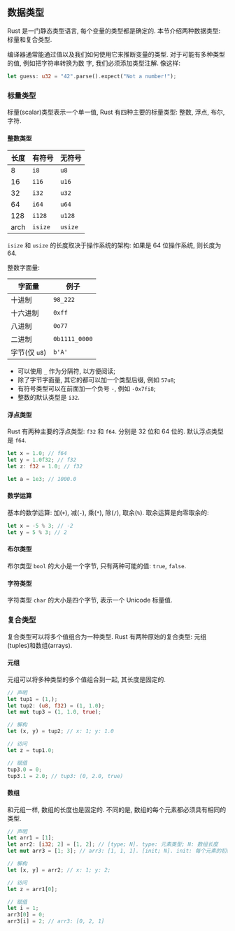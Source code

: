 ## 数据类型

Rust 是一门静态类型语言, 每个变量的类型都是确定的. 本节介绍两种数据类型: 标量和复合类型.

编译器通常能通过值以及我们如何使用它来推断变量的类型. 对于可能有多种类型的值, 例如把字符串转换为数
字, 我们必须添加类型注解. 像这样:

```rust
let guess: u32 = "42".parse().expect("Not a number!");
```


### 标量类型

标量(scalar)类型表示一个单一值, Rust 有四种主要的标量类型: 整数, 浮点, 布尔, 字符.


#### 整数类型

| 长度 | 有符号  | 无符号  |
| ---  | ---     | ---     |
| 8    | `i8`    | `u8`    |
| 16   | `i16`   | `u16`   |
| 32   | `i32`   | `u32`   |
| 64   | `i64`   | `u64`   |
| 128  | `i128`  | `u128`  |
| arch | `isize` | `usize` |

`isize` 和 `usize` 的长度取决于操作系统的架构: 如果是 64 位操作系统, 则长度为 64.

整数字面量:

| 字面量        | 例子          |
| ---           | ---           |
| 十进制        | `98_222`      |
| 十六进制      | `0xff`        |
| 八进制        | `0o77`        |
| 二进制        | `0b1111_0000` |
| 字节(仅 `u8`) | `b'A'`        |

* 可以使用 `_` 作为分隔符, 以方便阅读;
* 除了字节字面量, 其它的都可以加一个类型后缀, 例如 `57u8`;
* 有符号类型可以在前面加一个负号 `-`, 例如 `-0x7fi8`;
* 整数的默认类型是 `i32`.


#### 浮点类型

Rust 有两种主要的浮点类型: `f32` 和 `f64`. 分别是 32 位和 64 位的. 默认浮点类型是 `f64`.

```rust
let x = 1.0; // f64
let y = 1.0f32; // f32
let z: f32 = 1.0; // f32

let a = 1e3; // 1000.0
```


#### 数学运算

基本的数学运算: 加(`+`), 减(`-`), 乘(`*`), 除(`/`), 取余(`%`). 取余运算是向零取余的:

```rust
let x = -5 % 3; // -2
let y = 5 % 3; // 2
```


#### 布尔类型

布尔类型 `bool` 的大小是一个字节, 只有两种可能的值: `true`, `false`.


#### 字符类型

字符类型 `char` 的大小是四个字节, 表示一个 Unicode 标量值.


### 复合类型

复合类型可以将多个值组合为一种类型. Rust 有两种原始的复合类型: 元组(tuples)和数组(arrays).


#### 元组

元组可以将多种类型的多个值组合到一起, 其长度是固定的.

```rust
// 声明
let tup1 = (1,);
let tup2: (u8, f32) = (1, 1.0);
let mut tup3 = (1, 1.0, true);

// 解构
let (x, y) = tup2; // x: 1; y: 1.0

// 访问
let z = tup1.0;

// 赋值
tup3.0 = 0;
tup3.1 = 2.0; // tup3: (0, 2.0, true)
```


#### 数组

和元组一样, 数组的长度也是固定的. 不同的是, 数组的每个元素都必须具有相同的类型.

```rust
// 声明
let arr1 = [1];
let arr2: [i32; 2] = [1, 2]; // [type; N]. type: 元素类型; N: 数组长度
let mut arr3 = [1; 3]; // arr3: [1, 1, 1]. [init; N]. init: 每个元素的初始值; N: 数组长度

// 解构
let [x, y] = arr2; // x: 1; y: 2;

// 访问
let z = arr1[0];

// 赋值
let i = 1;
arr3[0] = 0;
arr3[i] = 2; // arr3: [0, 2, 1]
```
